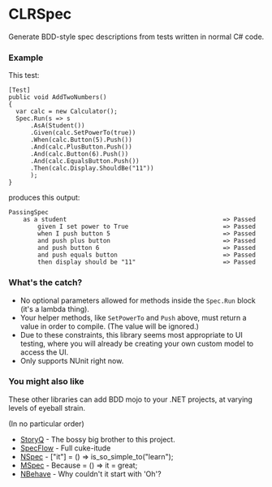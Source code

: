 CLRSpec
=======

Generate BDD-style spec descriptions from tests written in normal C# code.

### Example

This test:
```
[Test]
public void AddTwoNumbers()
{
  var calc = new Calculator();
  Spec.Run(s => s
      .AsA(Student())
      .Given(calc.SetPowerTo(true))
      .When(calc.Button(5).Push())
      .And(calc.PlusButton.Push())
      .And(calc.Button(6).Push())
      .And(calc.EqualsButton.Push())
      .Then(calc.Display.ShouldBe("11"))
      );
}
```
produces this output:
```
PassingSpec
    as a student                                           => Passed
        given I set power to True                          => Passed
        when I push button 5                               => Passed
        and push plus button                               => Passed
        and push button 6                                  => Passed
        and push equals button                             => Passed
        then display should be "11"                        => Passed
```

### What's the catch?
* No optional parameters allowed for methods inside the `Spec.Run` block (it's a lambda thing).
* Your helper methods, like `SetPowerTo` and `Push` above, must return a value in order to compile. (The value will be ignored.)
* Due to these constraints, this library seems most appropriate to UI testing, where you will already be creating your own custom model to access the UI.
* Only supports NUnit right now.

### You might also like
These other libraries can add BDD mojo to your .NET projects, at varying levels of eyeball strain.

(In no particular order)
* [StoryQ](http://storyq.codeplex.com/) - The bossy big brother to this project.
* [SpecFlow](http://www.specflow.org/) - Full cuke-itude
* [NSpec](http://nspec.org/) - ["it"] = () => is_so_simple_to("learn");
* [MSpec](https://github.com/machine/machine.specifications) - Because = () => it = great;
* [NBehave](https://github.com/nbehave/NBehave) - Why couldn't it start with 'Oh'?


